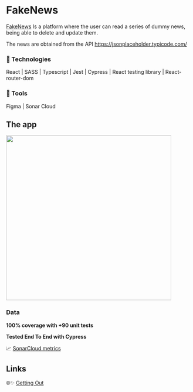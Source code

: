# FakeNews

[FakeNews](https://fake-news-app-cleverpy.netlify.app/) Is a platform where the user can read a series of dummy news, being able to delete and update them.

The news are obtained from the API https://jsonplaceholder.typicode.com/

### 🔸 Technologies

React | SASS | Typescript | Jest | Cypress | React testing library | React-router-dom

### 🔸 Tools

Figma | Sonar Cloud

## The app

<img src="https://i.imgur.com/nUCJReT.png" width=450>

### Data

**100% coverage with +90 unit tests**

**Tested End To End with Cypress**

📈 [SonarCloud metrics](https://sonarcloud.io/summary/overall?id=xfontr_fake-news-app)

## Links

🌐✨ [Getting Out](https://fake-news-app-cleverpy.netlify.app/)

